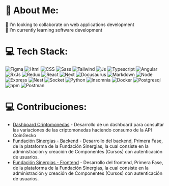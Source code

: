 # 💫 About Me:
👯 I’m looking to collaborate on web applications development<br>🌱 I’m currently learning software development

# 💻 Tech Stack:
![Figma](https://img.shields.io/badge/Figma-F24E1E?style=for-the-badge&logo=figma&logoColor=white) ![Html](https://img.shields.io/badge/HTML5-E34F26?style=for-the-badge&logo=html5&logoColor=white) ![CSS](https://img.shields.io/badge/CSS3-1572B6?style=for-the-badge&logo=css3&logoColor=white) ![Sass](https://img.shields.io/badge/Sass-CC6699?style=for-the-badge&logo=sass&logoColor=white) ![Tailwind](https://img.shields.io/badge/Tailwind_CSS-38B2AC?style=for-the-badge&logo=tailwind-css&logoColor=white) ![Js](https://img.shields.io/badge/JavaScript-323330?style=for-the-badge&logo=javascript&logoColor=F7DF1E) ![Typescript](https://img.shields.io/badge/TypeScript-007ACC?style=for-the-badge&logo=typescript&logoColor=white) ![Angular](https://img.shields.io/badge/Angular-DD0031?style=for-the-badge&logo=angular&logoColor=white) ![RxJs](https://img.shields.io/badge/ReactiveX-B7178C?style=for-the-badge&logo=ReactiveX&logoColor=white) ![Redux](https://img.shields.io/badge/Redux-593D88?style=for-the-badge&logo=redux&logoColor=white) ![React](https://img.shields.io/badge/React-20232A?style=for-the-badge&logo=react&logoColor=61DAFB) ![Next](https://img.shields.io/badge/next%20js-000000?style=for-the-badge&logo=nextdotjs&logoColor=white)  ![Docusaurus](https://img.shields.io/badge/Docusaurus-3ECC5F?style=for-the-badge&logo=Docusaurus&logoColor=white) ![Markdown](https://img.shields.io/badge/Markdown-000000?style=for-the-badge&logo=markdown&logoColor=white) ![Node](https://img.shields.io/badge/Node%20js-339933?style=for-the-badge&logo=nodedotjs&logoColor=white) ![Express](https://img.shields.io/badge/Express%20js-000000?style=for-the-badge&logo=express&logoColor=white) ![Nest](https://img.shields.io/badge/nestjs-E0234E?style=for-the-badge&logo=nestjs&logoColor=white) ![Socket](https://img.shields.io/badge/Socket.io-010101?&style=for-the-badge&logo=Socket.io&logoColor=white) ![Python](https://img.shields.io/badge/Python-FFD43B?style=for-the-badge&logo=python&logoColor=blue) ![Insomnia](https://img.shields.io/badge/Insomnia-5849be?style=for-the-badge&logo=Insomnia&logoColor=white) ![Docker](https://img.shields.io/badge/Docker-2CA5E0?style=for-the-badge&logo=docker&logoColor=white) ![Postgresql](https://img.shields.io/badge/PostgreSQL-316192?style=for-the-badge&logo=postgresql&logoColor=white) ![npm](https://img.shields.io/badge/npm-CB3837?style=for-the-badge&logo=npm&logoColor=white) ![Postman](https://img.shields.io/badge/Postman-FF6C37?style=for-the-badge&logo=Postman&logoColor=white)

# 💻 Contribuciones:
- [Dashboard Criptomonedas](https://github.com/ElPardo16/DashboardCriptos) - Desarrollo de un dashboard para consultar las variaciones de las criptomonedas haciendo consumo de la API CoinGecko
- [Fundación Sinergias - Backend](https://github.com/programateacademy/4-Sinergias-Alianzas-Back-end) - Desarrollo del backend, Primera Fase, de la plataforma de la Fundación Sinergias, la cual consiste en la administración y creación de Componentes (Cursos) con autenticación de usuarios.
- [Fundación Sinergias - Frontend](https://github.com/programateacademy/4-Sinergias-Alianzas-Front-end) - Desarrollo del frontend, Primera Fase, de la plataforma de la Fundación Sinergias, la cual consiste en la administración y creación de Componentes (Cursos) con autenticación de usuarios.
